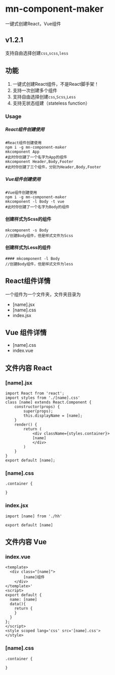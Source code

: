 # mn-component-maker

一键式创建React，Vue组件

## v1.2.1

支持自由选择创建`css`,`scss`,`less`

## 功能

1. 一键式创建React组件，不是React脚手架！
2. 支持一次创建多个组件
3. 支持自由选择创建`css`,`Scss`,`Less`
4. 支持无状态组建（stateless function）

### Usage
##### React组件创建使用
```ssh
#React组件创建使用
npm i -g mn-component-maker
mkcomponent App
#此时你创建了一个名字为App的组件
mkcomponent Header,Body,Footer
#此时你创建了三个组件，分别为Header,Body,Footer
```
##### Vue组件创建使用
```ssh
#Vue组件创建使用
npm i -g mn-component-maker
mkcomponent -l Body -t vue
#此时你创建了一个名字为Body的组件
```

#### 创建样式为Scss的组件
```
mkcomponent -s Body
//创建Body组件，但是样式文件为Scss
```
#### 创建样式为Less的组件
```
#### mkcomponent -l Body
//创建Body组件，但是样式文件为less
```

## React组件详情

一个组件为一个文件夹，文件夹目录为

- [name].jsx
- [name].css
- index.jsx
## Vue 组件详情
- [name].css
- index.vue

## 文件内容 React

### [name].jsx

```
import React from 'react';
import styles from './[name].css'
class [name] extends React.Component {
    constructor(props) {
        super(props);
        this.displayName = [name];
    }
    render() {
        return (
            <div className={styles.container}>
            [name]
            </div>
        )
    }
}
export default [name];
```

### [name].css

```
.container {
  
}
```

### index.jsx

```
import [name] from './hh'

export default [name]
```

## 文件内容 Vue

### index.vue
```
<template>
  <div class="[name]">
        [name]组件
    </div>
</template>'
<script>
export default {
  name: [name]
  data(){
    return {
    }
  }
};
</script>
<style scoped lang='css' src='[name].css'>
</style>
```
### [name].css

```
.container {
  
}
```